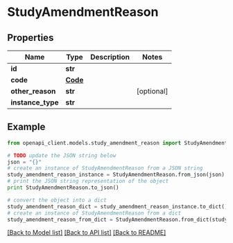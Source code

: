 # StudyAmendmentReason


## Properties
Name | Type | Description | Notes
------------ | ------------- | ------------- | -------------
**id** | **str** |  | 
**code** | [**Code**](Code.md) |  | 
**other_reason** | **str** |  | [optional] 
**instance_type** | **str** |  | 

## Example

```python
from openapi_client.models.study_amendment_reason import StudyAmendmentReason

# TODO update the JSON string below
json = "{}"
# create an instance of StudyAmendmentReason from a JSON string
study_amendment_reason_instance = StudyAmendmentReason.from_json(json)
# print the JSON string representation of the object
print StudyAmendmentReason.to_json()

# convert the object into a dict
study_amendment_reason_dict = study_amendment_reason_instance.to_dict()
# create an instance of StudyAmendmentReason from a dict
study_amendment_reason_from_dict = StudyAmendmentReason.from_dict(study_amendment_reason_dict)
```
[[Back to Model list]](../README.md#documentation-for-models) [[Back to API list]](../README.md#documentation-for-api-endpoints) [[Back to README]](../README.md)


